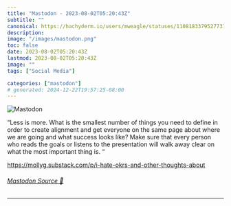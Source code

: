 ```yaml
---
title: "Mastodon - 2023-08-02T05:20:43Z"
subtitle: ""
canonical: https://hachyderm.io/users/mweagle/statuses/110818337952773725
description:
image: "/images/mastodon.png"
toc: false
date: 2023-08-02T05:20:43Z
lastmod: 2023-08-02T05:20:43Z
image: ""
tags: ["Social Media"]

categories: ["mastodon"]
# generated: 2024-12-22T19:57:25-08:00
---
```

![Mastodon](/images/mastodon.png)

<p>“Less is more. What is the smallest number of things you need to define in order to create alignment and get everyone on the same page about where we are going and what success looks like? Make sure that every person who reads the goals or listens to the presentation will walk away clear on what the most important thing is. “</p><p><a href="https://mollyg.substack.com/p/i-hate-okrs-and-other-thoughts-about" target="_blank" rel="nofollow noopener noreferrer" translate="no"><span class="invisible">https://</span><span class="ellipsis">mollyg.substack.com/p/i-hate-o</span><span class="invisible">krs-and-other-thoughts-about</span></a></p>


###### [Mastodon Source 🐘](https://hachyderm.io/@mweagle/110818337952773725)

___
